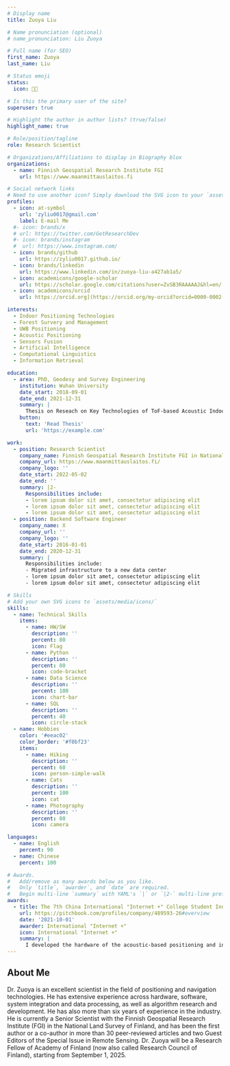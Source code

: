 ```yaml
---
# Display name
title: Zuoya Liu

# Name pronunciation (optional)
# name_pronunciation: Liu Zuoya

# Full name (for SEO)
first_name: Zuoya
last_name: Liu

# Status emoji
status:
  icon: 🏃🏼

# Is this the primary user of the site?
superuser: true

# Highlight the author in author lists? (true/false)
highlight_name: true

# Role/position/tagline
role: Research Scientist

# Organizations/Affiliations to display in Biography blox
organizations:
  - name: Finnish Geospatial Research Institute FGI
    url: https://www.maanmittauslaitos.fi

# Social network links
# Need to use another icon? Simply download the SVG icon to your `assets/media/icons/` folder.
profiles:
  - icon: at-symbol
    url: 'zyliu0017@gmail.com'
    label: E-mail Me
  #- icon: brands/x
  # url: https://twitter.com/GetResearchDev
  #- icon: brands/instagram
  #  url: https://www.instagram.com/
  - icon: brands/github
    url: https://zyliu0017.github.io/
  - icon: brands/linkedin
    url: https://www.linkedin.com/in/zuoya-liu-a427ab1a5/
  - icon: academicons/google-scholar
    url: https://scholar.google.com/citations?user=ZvSB3RAAAAAJ&hl=en/
  - icon: academicons/orcid
    url: https://orcid.org](https://orcid.org/my-orcid?orcid=0000-0002-9407-5008/

interests:
  - Indoor Positioning Technologies
  - Forest Survery and Management 
  - UWB Positioning
  - Acoustic Positioning
  - Sensors Fusion
  - Artificial Intelligence
  - Computational Linguistics
  - Information Retrieval

education:
  - area: PhD, Geodesy and Survey Engineering
    institution: Wuhan University
    date_start: 2018-09-01
    date_end: 2021-12-31
    summary: |
      Thesis on Reseach on Key Technologies of ToF-based Acoustic Indoor Positioning System. Supervised by [Prof. Ruizhi Chen](https://sds.cuhk.edu.cn/teacher/2070).
    button:
      text: 'Read Thesis'
      url: 'https://example.com'

work:
  - position: Research Scientist
    company_name: Finnish Geospatial Research Institute FGI in National Land Survery of Finland
    company_url: https://www.maanmittauslaitos.fi/
    company_logo: ''
    date_start: 2022-05-02
    date_end: ''
    summary: |2-
      Responsibilities include:
      - lorem ipsum dolor sit amet, consectetur adipiscing elit
      - lorem ipsum dolor sit amet, consectetur adipiscing elit
      - lorem ipsum dolor sit amet, consectetur adipiscing elit
  - position: Backend Software Engineer
    company_name: X
    company_url: ''
    company_logo: ''
    date_start: 2016-01-01
    date_end: 2020-12-31
    summary: |
      Responsibilities include:
      - Migrated infrastructure to a new data center
      - lorem ipsum dolor sit amet, consectetur adipiscing elit
      - lorem ipsum dolor sit amet, consectetur adipiscing elit

# Skills
# Add your own SVG icons to `assets/media/icons/`
skills:
  - name: Technical Skills
    items:
      - name: HW/SW
        description: ''
        percent: 80
        icon: Flag
      - name: Python
        description: ''
        percent: 80
        icon: code-bracket
      - name: Data Science
        description: ''
        percent: 100
        icon: chart-bar
      - name: SQL
        description: ''
        percent: 40
        icon: circle-stack
  - name: Hobbies
    color: '#eeac02'
    color_border: '#f0bf23'
    items:
      - name: Hiking
        description: ''
        percent: 60
        icon: person-simple-walk
      - name: Cats
        description: ''
        percent: 100
        icon: cat
      - name: Photography
        description: ''
        percent: 80
        icon: camera

languages:
  - name: English
    percent: 90
  - name: Chinese
    percent: 100

# Awards.
#   Add/remove as many awards below as you like.
#   Only `title`, `awarder`, and `date` are required.
#   Begin multi-line `summary` with YAML's `|` or `|2-` multi-line prefix and indent 2 spaces below.
awards:
  - title: The 7th China International "Internet +" College Student Innovation and Entrepreneurship Competition
    url: https://pitchbook.com/profiles/company/489593-26#overview
    date: '2021-10-01'
    awarder: International "Internet +"
    icon: International "Internet +"
    summary: |
      I developed the hardware of the acoustic-based positioning and integrated related embedded software into the RSIC-V-based chip.
---
```


## About Me

Dr. Zuoya is an excellent scientist in the field of positioning and navigation technologies. He has extensive experience across hardware, software, system integration and data processing, as well as algorithm research and development. He has also more than six years of experience in the industry. He is currently a Senior Scientist with the Finnish Geospatial Research Institute (FGI) in the National Land Survey of Finland, and has been the first author or a co-author in more than 30 peer-reviewed articles and two Guest Editors of the Special Issue in Remote Sensing. Dr. Zuoya will be a Research Fellow of Academy of Finland (now also called Research Council of Finland), starting from September 1, 2025. 
